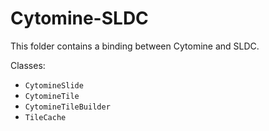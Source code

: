 
# Cytomine-SLDC

This folder contains a binding between Cytomine and SLDC.

Classes:

* `CytomineSlide`
* `CytomineTile`
* `CytomineTileBuilder`
* `TileCache`